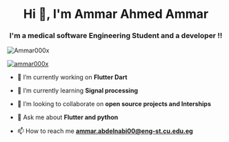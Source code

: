 <h1 align="center">Hi 👋, I'm Ammar Ahmed Ammar </h1>
<h3 align="center">I'm a medical software Engineering Student and a developer !!</h3>


<!--
**Ammar000x/Ammar000x** is a ✨ _special_ ✨ repository because its `README.md` (this file) appears on your GitHub profile.

Here are some ideas to get you started:

- 🔭 I’m currently working on ...
- 🌱 I’m currently learning ...
- 👯 I’m looking to collaborate on ...
- 🤔 I’m looking for help with ...
- 💬 Ask me about ...
- 📫 How to reach me: ...
- 😄 Pronouns: ...
- ⚡ Fun fact: ...
-->
<!-- [![trophy](https://github-profile-trophy.vercel.app/?username=ryo-ma)](https://github.com/ryo-ma/github-profile-trophy)  -->
<p align="left"> <img src="https://komarev.com/ghpvc/?username=Ammar000x&label=Profile%20views&color=0e75b6&style=flat" alt="Ammar000x" /> </p>

<p align="left"> <a href="https://github.com/ryo-ma/github-profile-trophy"><img src="https://github-profile-trophy.vercel.app/?username=ammar000x&theme=onedark" alt="ammar000x" /></a> </p>

- 🔭 I’m currently working on **Flutter Dart**

- 🌱 I’m currently learning **Signal processing**

- 👯 I’m looking to collaborate on **open source projects and Interships**

- 💬 Ask me about **Flutter and python**

- 📫 How to reach me **ammar.abdelnabi00@eng-st.cu.edu.eg**
